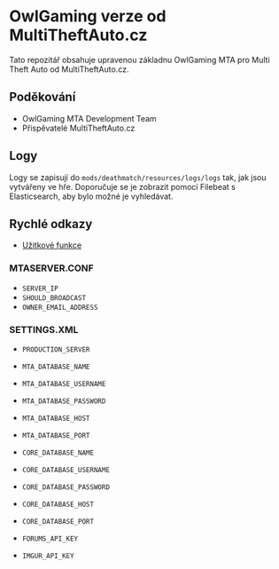 # OwlGaming verze od MultiTheftAuto.cz
Tato repozitář obsahuje upravenou základnu OwlGaming MTA pro Multi Theft Auto od MultiTheftAuto.cz.

## Poděkování
- OwlGaming MTA Development Team
- Přispěvatelé MultiTheftAuto.cz

## Logy
Logy se zapisují do `mods/deathmatch/resources/logs/logs` tak, jak jsou vytvářeny ve hře. Doporučuje se je zobrazit pomocí Filebeat s Elasticsearch, aby bylo možné je vyhledávat.

## Rychlé odkazy
* [Užitkové funkce](useful_functions.md)

### MTASERVER.CONF
- `SERVER_IP`
- `SHOULD_BROADCAST`
- `OWNER_EMAIL_ADDRESS`

### SETTINGS.XML
- `PRODUCTION_SERVER`
- `MTA_DATABASE_NAME`
- `MTA_DATABASE_USERNAME`
- `MTA_DATABASE_PASSWORD`
- `MTA_DATABASE_HOST`
- `MTA_DATABASE_PORT`

- `CORE_DATABASE_NAME`
- `CORE_DATABASE_USERNAME`
- `CORE_DATABASE_PASSWORD`
- `CORE_DATABASE_HOST`
- `CORE_DATABASE_PORT`

- `FORUMS_API_KEY`
- `IMGUR_API_KEY`
